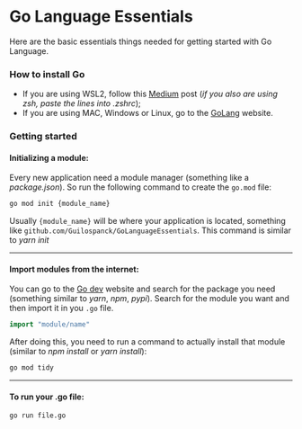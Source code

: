# Go Language Essentials
Here are the basic essentials things needed for getting started with Go Language.

### How to install Go
- If you are using WSL2, follow this [Medium](https://medium.com/@benzbraunstein/how-to-install-and-setup-golang-development-under-wsl-2-4b8ca7720374) post (_if you also are using zsh, paste the lines into .zshrc_);
- If you are using MAC, Windows or Linux, go to the [GoLang](https://golang.org/doc/install) website.

### Getting started
#### Initializing a module:
Every new application need a module manager (something like a *package.json*). So run the following command to create the ```go.mod``` file:
```bash
go mod init {module_name}
```
Usually ```{module_name}``` will be where your application is located, something like ```github.com/Guilospanck/GoLanguageEssentials```.
This command is similar to *yarn init*

---
#### Import modules from the internet:
You can go to the [Go dev](https://pkg.go.dev/) website and search for the package you need (something similar to *yarn*, *npm*, *pypi*). Search for
the module you want and then import it in you ```.go``` file.
```go
import "module/name"
```
After doing this, you need to run a command to actually install that module (similar to *npm install* or *yarn install*):
```bash
go mod tidy
```
---
#### To run your .go file:
```bash
go run file.go
```
